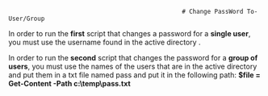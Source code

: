                                                     # Change PassWord To-User/Group
                                                    
In order to run the **first** script that changes a password for a **single user**, you must use the username found in the active directory .  


In order to run the **second** script that changes the password for a **group of users**, you must use the names of the users that are in the active directory and put them in a txt file named pass and put it in the following path:
**$file = Get-Content -Path c:\temp\pass.txt**
